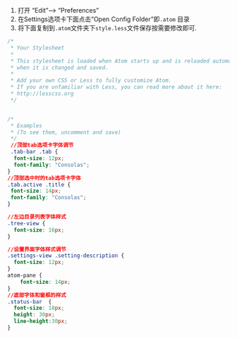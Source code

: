 1. 打开 “Edit”–> “Preferences”
2. 在Settings选项卡下面点击”Open Config Folder”即`.atom` 目录
3. 将下面复制到`.atom`文件夹下`style.less`文件保存按需要修改即可.
```css
/*
 * Your Stylesheet
 *
 * This stylesheet is loaded when Atom starts up and is reloaded automatically
 * when it is changed and saved.
 *
 * Add your own CSS or Less to fully customize Atom.
 * If you are unfamiliar with Less, you can read more about it here:
 * http://lesscss.org
 */


/*
 * Examples
 * (To see them, uncomment and save)
 */
 //顶部tab选项卡字体调节
 .tab-bar .tab {
  font-size: 12px;
  font-family: "Consolas";
}
//顶部选中时的tab选项卡字体
.tab.active .title {
 font-size: 14px;
 font-family: "Consolas";
}

//左边目录列表字体样式
.tree-view {
  font-size: 16px;
}

//设置界面字体样式调节
.settings-view .setting-description {
  font-size: 12px;
}
atom-pane {
    font-size: 14px;
}
//底部字体和窗框的样式
.status-bar  {
  font-size: 18px;
  height: 30px;
  line-height:30px;
}
```
